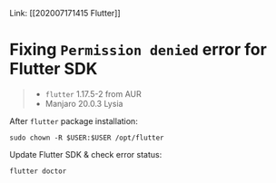Link: [[202007171415 Flutter]]

# Fixing `Permission denied` error for Flutter SDK

> - `flutter` 1.17.5-2 from AUR
> - Manjaro 20.0.3 Lysia

After `flutter` package installation:

	sudo chown -R $USER:$USER /opt/flutter
	
Update Flutter SDK & check error status:

	flutter doctor